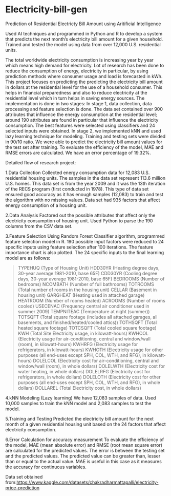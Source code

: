 # Electricity-bill-gen

Prediction of Residential Electricty Bill Amount using Aritificial Intelligence

Used AI techniques and programmed in Python and R to develop a system that predicts the next month’s electricity bill amount for a given household. Trained and tested the model using data from over 12,000 U.S. residential units.

The total worldwide electricity consumption is increasing year by year which means high demand for electricity. Lot of research has been done to reduce the consumption of energy, electricity in particular, by using prediction methods where consumer usage and load is forecasted in kWh. This project focuses on predicting the predicting the electricity bill amount in dollars at the residential level for the use of a household consumer. This helps in financial preparedness and also to reduce electricity at the residential level which in turn helps in saving energy sources. The implementation is done in two stages: In stage 1, data collection, data processing and feature selection is done. The data set contained over 900 attributes that influence the energy consumption at the residential level; around 190 attributes are found in particular that influence the electricity consumption. The best features were selected using classifiers and 24 selected inputs were obtained. In stage 2, we implemented kNN and used lazy learning technique for modeling. Training and testing sets were divided in 90/10 ratio. We were able to predict the electricity bill amount values for the test set after training. To evaluate the efficiency of the model, MAE and RMSE errors are calculated. We have an error percentage of 19.32%.

Detailed flow of research project:

1.Data Collection Collected energy consumption data for 12,083 U.S. residential housing units. The samples in the data set represent 113.6 million U.S. homes. This data set is from the year 2009 and it was the 13th iteration of the RECS program (first conducted in 1978). This type of data set ensured good accuracy as it has enough samples (12,083) to train and test the algorithm with no missing values. Data set had 935 factors that affect energy consumption of a housing unit.

2.Data Analysis Factored out the possible attributes that affect only the electricity consumption of housing unit. Used Python to parse the 190 columns from the CSV data set.

3.Feature Selection Using Random Forest Classifier algorithm, programmed feature selection model in R. 190 possible input factors were reduced to 24 specific inputs using feature selection after 100 iterations. The feature importance chart is also plotted. The 24 specific inputs to the final learning model are as follows:

> TYPEHUQ (Type of Housing Unit)
> HDD30YR (Heating degree days, 30-year average 1981-2010, base 65F)
> CDD30YR (Cooling degree days, 30-year average 1981-2010, base 65F)
> BEDROOMS (Number of bedrooms)
> NCOMBATH (Number of full bathrooms)
> TOTROOMS (Total number of rooms in the housing unit)
> CELLAR (Basement in housing unit)
> GARGHEAT (Heating used in attached garage)
> HEATROOM (Number of rooms heated)
> ACROOMS (Number of rooms cooled)
> USECENAC (Frequency central air conditioner used in summer 2009)
> TEMPNITEAC (Temperature at night (summer))
> TOTSQFT (Total square footage (includes all attached garages, all basements, and finished/heated/cooled attics))
> TOTHSQFT (Total heated square footage)
> TOTCSQFT (Total cooled square footage)
> KWH (Total Site Electricity usage, in kilowatt-hours)
> KWHCOL (Electricity usage for air-conditioning, central and window/wall (room), in kilowatt-hours)
> KWHRFG (Electricity usage for refrigerators, in kilowatt-hours)
> KWHOTH (Electricity usage for other purposes (all end-uses except SPH, COL, WTH, and RFG), in kilowatt-hours)
> DOLELCOL (Electricity cost for air-conditioning, central and window/wall (room), in whole dollars)
> DOLELWTH (Electricity cost for water heating, in whole dollars)
> DOLELRFG (Electricity cost for refrigerators, in whole dollars)
> DOLELOTH (Electricity cost for other purposes (all end-uses except SPH, COL, WTH, and RFG), in whole dollars)
> DOLLAREL (Total Electricity cost, in whole dollars)

4.kNN Modeling (Lazy learning) We have 12,083 samples of data. Used 10,000 samples to train the kNN model and 2,083 samples to test the model.

5.Training and Testing Predicted the electricity bill amount for the next month of a given residential housing unit based on the 24 factors that affect electricity consumption.

6.Error Calculation for accuracy measurement To evaluate the efficiency of the model, MAE (mean absolute error) and RMSE (root mean square error) are calculated for the predicted values. The error is between the testing set and the predicted values. The predicted value can be greater than, lesser than or equal to the actual value. MAE is useful in this case as it measures the accuracy for continuous variables.


Data set obtained from:https://www.kaggle.com/datasets/chakradharmattapalli/electricity-price-prediction 
